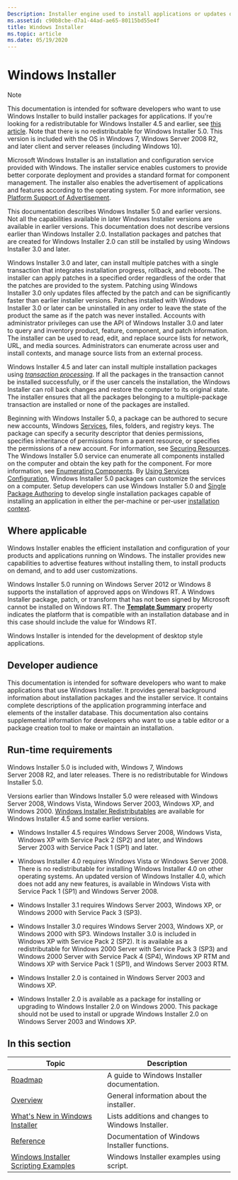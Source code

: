 ```yaml
---
Description: Installer engine used to install applications or updates or services run on Windows. Configures and repairs installed applications. Write custom msi packages to create an exe setup installation or update or upgrade for an application.
ms.assetid: c90b8cbe-d7a1-44ad-ae65-80115bd55e4f
title: Windows Installer
ms.topic: article
ms.date: 05/19/2020
---
```


# Windows Installer

> [!NOTE]
> This documentation is intended for software developers who want to use Windows Installer to build installer packages for applications. If you're looking for a redistributable for Windows Installer 4.5 and earlier, see [this article](windows-installer-redistributables.md). Note that there is no redistributable for Windows Installer 5.0. This version is included with the OS in Windows 7, Windows Server 2008 R2, and later client and server releases (including Windows 10).

Microsoft Windows Installer is an installation and configuration service provided with Windows. The installer service enables customers to provide better corporate deployment and provides a standard format for component management. The installer also enables the advertisement of applications and features according to the operating system. For more information, see [Platform Support of Advertisement](platform-support-of-advertisement.md).

This documentation describes Windows Installer 5.0 and earlier versions. Not all the capabilities available in later Windows Installer versions are available in earlier versions. This documentation does not describe versions earlier than Windows Installer 2.0. Installation packages and patches that are created for Windows Installer 2.0 can still be installed by using Windows Installer 3.0 and later.

Windows Installer 3.0 and later, can install multiple patches with a single transaction that integrates installation progress, rollback, and reboots. The installer can apply patches in a specified order regardless of the order that the patches are provided to the system. Patching using Windows Installer 3.0 only updates files affected by the patch and can be significantly faster than earlier installer versions. Patches installed with Windows Installer 3.0 or later can be uninstalled in any order to leave the state of the product the same as if the patch was never installed. Accounts with administrator privileges can use the API of Windows Installer 3.0 and later to query and inventory product, feature, component, and patch information. The installer can be used to read, edit, and replace source lists for network, URL, and media sources. Administrators can enumerate across user and install contexts, and manage source lists from an external process.

Windows Installer 4.5 and later can install multiple installation packages using [*transaction processing*](t-gly.md). If all the packages in the transaction cannot be installed successfully, or if the user cancels the installation, the Windows Installer can roll back changes and restore the computer to its original state. The installer ensures that all the packages belonging to a multiple-package transaction are installed or none of the packages are installed.

Beginning with Windows Installer 5.0, a package can be authored to secure new accounts, Windows [Services](https://msdn.microsoft.com/library/ms685141(v=VS.85).aspx), files, folders, and registry keys. The package can specify a security descriptor that denies permissions, specifies inheritance of permissions from a parent resource, or specifies the permissions of a new account. For information, see [Securing Resources](securing-resources-.md). The Windows Installer 5.0 service can enumerate all components installed on the computer and obtain the key path for the component. For more information, see [Enumerating Components](enumerating-components-.md). By [Using Services Configuration](using-services-configuration.md), Windows Installer 5.0 packages can customize the services on a computer. Setup developers can use Windows Installer 5.0 and [Single Package Authoring](single-package-authoring.md) to develop single installation packages capable of installing an application in either the per-machine or per-user [installation context](installation-context.md).

## Where applicable

Windows Installer enables the efficient installation and configuration of your products and applications running on Windows. The installer provides new capabilities to advertise features without installing them, to install products on demand, and to add user customizations.

Windows Installer 5.0 running on Windows Server 2012 or Windows 8 supports the installation of approved apps on Windows RT. A Windows Installer package, patch, or transform that has not been signed by Microsoft cannot be installed on Windows RT. The [**Template Summary**](template-summary.md) property indicates the platform that is compatible with an installation database and in this case should include the value for Windows RT.

Windows Installer is intended for the development of desktop style applications.

## Developer audience

This documentation is intended for software developers who want to make applications that use Windows Installer. It provides general background information about installation packages and the installer service. It contains complete descriptions of the application programming interface and elements of the installer database. This documentation also contains supplemental information for developers who want to use a table editor or a package creation tool to make or maintain an installation.

## Run-time requirements

Windows Installer 5.0 is included with, Windows 7, Windows Server 2008 R2, and later releases. There is no redistributable for Windows Installer 5.0.

Versions earlier than Windows Installer 5.0 were released with Windows Server 2008, Windows Vista, Windows Server 2003, Windows XP, and Windows 2000. [Windows Installer Redistributables](windows-installer-redistributables.md) are available for Windows Installer 4.5 and some earlier versions.

* Windows Installer 4.5 requires Windows Server 2008, Windows Vista, Windows XP with Service Pack 2 (SP2) and later, and Windows Server 2003 with Service Pack 1 (SP1) and later.

* Windows Installer 4.0 requires Windows Vista or Windows Server 2008. There is no redistributable for installing Windows Installer 4.0 on other operating systems. An updated version of Windows Installer 4.0, which does not add any new features, is available in Windows Vista with Service Pack 1 (SP1) and Windows Server 2008.

* Windows Installer 3.1 requires Windows Server 2003, Windows XP, or Windows 2000 with Service Pack 3 (SP3).

* Windows Installer 3.0 requires Windows Server 2003, Windows XP, or Windows 2000 with SP3. Windows Installer 3.0 is included in Windows XP with Service Pack 2 (SP2). It is available as a redistributable for Windows 2000 Server with Service Pack 3 (SP3) and Windows 2000 Server with Service Pack 4 (SP4), Windows XP RTM and Windows XP with Service Pack 1 (SP1), and Windows Server 2003 RTM.

* Windows Installer 2.0 is contained in Windows Server 2003 and Windows XP.

* Windows Installer 2.0 is available as a package for installing or upgrading to Windows Installer 2.0 on Windows 2000. This package should not be used to install or upgrade Windows Installer 2.0 on Windows Server 2003 and Windows XP.

## In this section



| Topic                                                                                       | Description                                                  |
|---------------------------------------------------------------------------------------------|--------------------------------------------------------------|
| [Roadmap](roadmap-to-windows-installer-documentation.md)<br/>                        | A guide to Windows Installer documentation.<br/>       |
| [Overview](about-windows-installer.md)<br/>                                          | General information about the installer.<br/>          |
| [What's New in Windows Installer](what-s-new-in-windows-installer.md)<br/>           | Lists additions and changes to Windows Installer.<br/> |
| [Reference](installer-function-reference.md)<br/>                                    | Documentation of Windows Installer functions.<br/>     |
| [Windows Installer Scripting Examples](windows-installer-scripting-examples.md)<br/> | Windows Installer examples using script.<br/>          |



 

 

 





